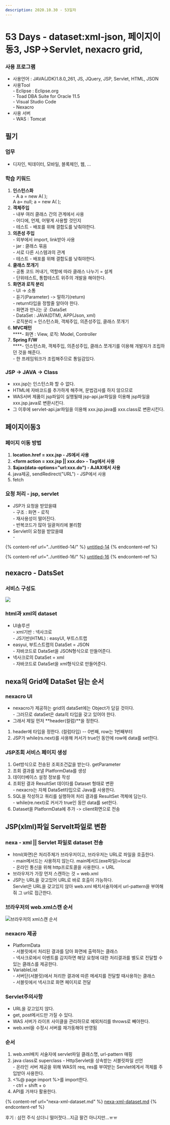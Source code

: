 ```yaml
---
description: 2020.10.30 - 53일차
---
```


# 53 Days - dataset:xml-json, 페이지이동3, JSP->Servlet, nexacro grid,

### 사용 프로그램

* 사용언어 : JAVA(JDK)1.8.0\_261, JS, JQuery, JSP, Servlet, HTML, JSON
* 사용Tool \
  \- Eclipse : Eclipse.org\
  \- Toad DBA Suite for Oracle 11.5\
  \- Visual Studio Code\
  \- Nexacro
* 사용 서버\
  \- WAS : Tomcat

## 필기

### 업무

* 디자인, 빅데이터, 모바일, 블록체인, 웹, ...

### 학습 키워드

1. **인스턴스화**\
   \- A a = new A( );\
     A a= null; a = new A( );
2. **객체주입**\
   \- 내부 여러 클래스 간의 관계에서 사용\
   \- 어디에, 언제, 어떻게 사용할 것인지\
   \- 테스트 - 배포를 위해 결합도를 낮춰야한다.
3. **의존성 주입**\
   \- 외부에서 import, link받아 사용\
   \- jar : 클래스 묶음 \
   \- 서로 다른 시스템과의 관계\
   \- 테스트 - 배포를 위해 결합도를 낮춰야한다.
4. **클래스 쪼개기**\
   \- 공통 코드 꺼내기, 역할에 따라 클래스 나누기 = 설계\
   \- 단위테스트, 통합테스트 위주의 개발을 해야한다.
5. **화면과 로직 분리**\
   \- UI -> 소통\
   \- 듣기(Parameter) -> 말하기(return)\
   \- return타입을 정할줄 알아야 한다.\
   \- 화면과 만나는 곳 :DataSet\
   \- DataSet : JAVA(DTM), APP(Json, xml)\
   \- 로직분리 = 인스턴스화, 객체주입, 의존성주입, 클래스 쪼개기
6. **MVC패턴**\
   ****- 화면 : View, 로직: Model, Controller
7. **Spring F/W**\
   ****- 인스턴스화, 객체주입, 의존성주입, 클래스 쪼개기를 이용해 개발자가 조립하던 것을 해준다.\
   \- 한 프레임워크가 조립해주므로 통일감있다.

### JSP -> JAVA -> Class

* xxx.jsp는 인스턴스화 할 수 없다.
* HTML에 자바코드를 추가하게 해주며, 문법검사를 하지 않으므로
* WAS서버 제품이 jsp파일이 실행될때 jsp-api.jar파일을 이용해 jsp파일을 xxx.jsp.java로 변환시킨다.
* 그 이후에 servlet-api.jar파일을 이용해 xxx.jsp.java를 xxx.class로 변환시킨다.

## 페이지이동3

### 페이지 이동 방법

1. **location.href = xxx.jsp - JS에서 사용**
2. **\<form action = xxx.jsp || xxx.do> - Tag에서 사용**
3. **$ajax(data-options="url:xxx.do") - AJAX에서 사용**
4. java제공, sendRedirect("URL") - JSP에서 사용
5. fetch

### 요청 처리 - jsp, servlet

* JSP가 요청을 받았을떄\
  \- 구조 : 화면 - 로직\
  \- 재사용성이 떨어진다.\
  \- 반복코드가 많아 일괄처리에 불리함
* Servlet이 요청을 받았을떄\
  \- 

{% content-ref url="../untitled-14/" %}
[untitled-14](../untitled-14/)
{% endcontent-ref %}

{% content-ref url="../untitled-16/" %}
[untitled-16](../untitled-16/)
{% endcontent-ref %}

## nexacro - DatsSet

### 서비스 구성도

![](<../../../.gitbook/assets/.png (11).png>)

### html과 xml의 dataset

* UI솔루션\
  \- xml기반 : 넥사크로\
  \- JS기반(HTML) : easyUI, 부트스트랩
* easyui, 부트스트랩의 DataSet = JSON\
  \- 자바코드로 DataSet을 JSON형식으로 만들어준다.
* 넥사크로의 DataSet = xml\
  \- 자바코드로 DataSet을 xml형식으로 만들어준다.

## nexa의 Grid에 DataSet 담는 순서

### nexacro UI

* nexacro가 제공하는 grid의 dataSet에는 Object가 담길 것이다.\
  \- 그러므로 dataSet은 data의 타입을 갖고 있어야 한다.
* 그래서 제일 먼저 **header(컬럼)**을 정한다.

1. header에 타입을 정한다. (컬럼타입) -- 0번째, row는 1번째부터
2. JSP가 while(rs.next)를 사용해 커서가 true인 동안에 row에 data를 set한다.

### JSP조회 서비스 페이지 생성

1. Get방식으로 전송된 조회조건값을 받는다. getParameter
2. 조회 결과를 보낼 PlatformData를 생성
3. 데이터베이스 설정 정보를 작성
4. 조회된 결과 ResultSet 데이타를 Dataset 형태로 변환\
   \- nexacro는 자체 DataSet타입으로 Java를 사용한다.
5. SQL을 작성하고 쿼리를 실행하여 처리 결과를 ResultSet 객체에 담는다.\
   \- while(re.next)로 커서가 true인 동안 data를 set한다.
6. Dataset을 PlatformData에 추가 -> client화면으로 전송

## JSP(xlml)파일 Servelt파일로 변환

### nexa - xml || Servlet 파일로 dataset 전송

* html(화면)은 처리주체가 브라우저이고, 브라우저는 URL로 파일을 호출한다.\
  \- main메서드는 사용하지 않는다. main메서드(exe파일)=local\
  \- 온라인 통신을 위해 http프로토콜을 사용한다. = URL
* 브라우저가 가장 먼저 스캔하는 것 = web.xml
* JSP는 URL을 갖고있어 URL로 바로 호출이 가능하다.\
  Servlet은 URL을 갖고있지 않아 web.xml 배치서술자에서 url-pattern을 부여해줘 그 url로 접근한다.

### 브라우저의 web.xml스캔 순서

![브라우저의 xml스캔 순서](<../../../.gitbook/assets/4 (29).png>)

### nexacro 제공

* PlatformData\
  \- 서블릿에서 처리된 결과를 담아 화면에 출력하는 클래스\
  \- 넥사크로에서 이벤트를 감지하면 해당 요청에 대한 처리결과를 별도로 전달할 수 있는 클래스를 제공한다.
* VariableList\
  \- 서버단(서블릿)에서 처리한 결과에 따른 메세지를 전달할 때사용하는 클래스\
  \- 서블릿에서 넥사크로 화면 페이지로 전달

### Servlet주의사항

* URL을 갖고있지 않다.
* get, post메서드만 가질 수 있다.
* WAS 서버가 라이프 사이클을 관리하므로 예외처리를 throws로 빼야한다.
* web.xml을 수정시 서버를 재가동해야 반영됨

### 순서

1. web.xml배치 서술자에 servlet파일 클래스명, url-pattern 매핑
2. java class로 superclass - HttpServlet을 상속받는 서블릿파일 선언\
   \- 온라인 서버 제공을 위해 WAS의 req, res를 부여받는 Servlet에게서 객체를 주입받아 사용한다.
3. <%@ page import %>를 import한다.\
   \- ctrl + shift + o
4. API를 가져다 활용한다.

{% content-ref url="nexa-xml-dataset.md" %}
[nexa-xml-dataset.md](nexa-xml-dataset.md)
{% endcontent-ref %}

후기 : 삼전 주식 샀더니 떨어졋다...지금 팔건 아니지만...ㅠㅠ
